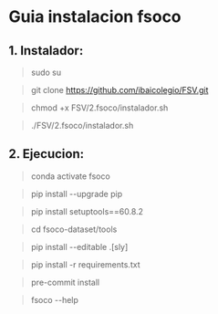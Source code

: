 # Guia instalacion fsoco
## 1. Instalador:

>sudo su

>git clone https://github.com/ibaicolegio/FSV.git

>chmod +x FSV/2.fsoco/instalador.sh

>./FSV/2.fsoco/instalador.sh

## 2. Ejecucion:

>conda activate fsoco

>pip install --upgrade pip

>pip install setuptools==60.8.2

>cd fsoco-dataset/tools

>pip install --editable .[sly]

>pip install -r requirements.txt

>pre-commit install

>fsoco --help
